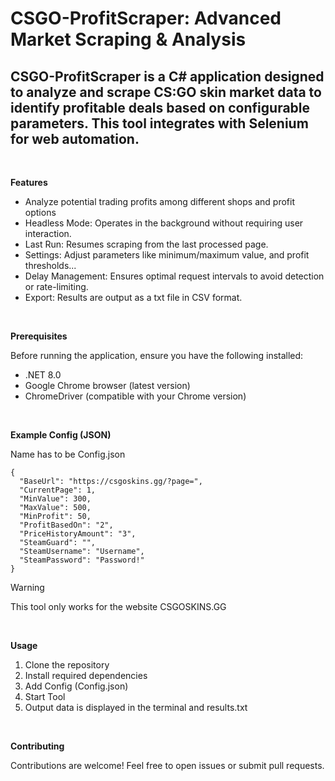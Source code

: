 # CSGO-ProfitScraper: Advanced Market Scraping & Analysis

## CSGO-ProfitScraper is a C# application designed to analyze and scrape CS:GO skin market data to identify profitable deals based on configurable parameters. This tool integrates with Selenium for web automation.
<br>

**Features**

- Analyze potential trading profits among different shops and profit options
- Headless Mode: Operates in the background without requiring user interaction.
- Last Run: Resumes scraping from the last processed page.
- Settings: Adjust parameters like minimum/maximum value, and profit thresholds...
- Delay Management: Ensures optimal request intervals to avoid detection or rate-limiting.
- Export: Results are output as a txt file in CSV format.
<br>

**Prerequisites**

Before running the application, ensure you have the following installed:
- .NET 8.0
- Google Chrome browser (latest version)
- ChromeDriver (compatible with your Chrome version)
<br>

**Example Config (JSON)**

Name has to be Config.json
```
{
  "BaseUrl": "https://csgoskins.gg/?page=",
  "CurrentPage": 1,
  "MinValue": 300,
  "MaxValue": 500,
  "MinProfit": 50,
  "ProfitBasedOn": "2",
  "PriceHistoryAmount": "3",
  "SteamGuard": "",
  "SteamUsername": "Username",
  "SteamPassword": "Password!"
}
```
> [!WARNING]
> This tool only works for the website CSGOSKINS.GG
<br>

**Usage**

1. Clone the repository
2. Install required dependencies
3. Add Config (Config.json)
4. Start Tool 
5. Output data is displayed in the terminal and results.txt
<br>

**Contributing**

Contributions are welcome! Feel free to open issues or submit pull requests.
